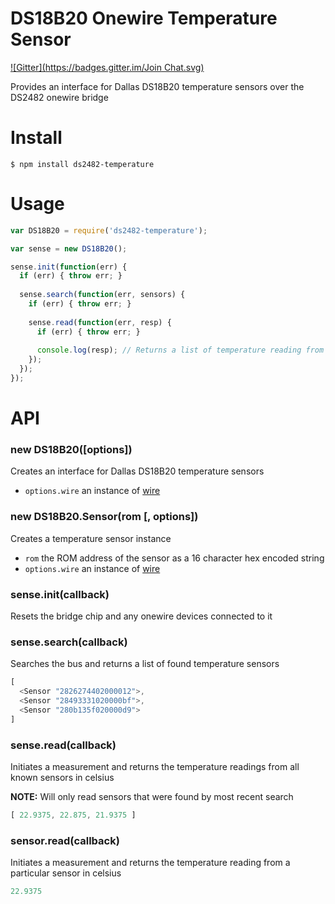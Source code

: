 # DS18B20 Onewire Temperature Sensor

[![Gitter](https://badges.gitter.im/Join Chat.svg)](https://gitter.im/ianmetcalf/node-ds2482?utm_source=badge&utm_medium=badge&utm_campaign=pr-badge&utm_content=badge)

Provides an interface for Dallas DS18B20 temperature sensors over the DS2482 onewire bridge

# Install

```
$ npm install ds2482-temperature
```

# Usage

```js
var DS18B20 = require('ds2482-temperature');

var sense = new DS18B20();

sense.init(function(err) {
  if (err) { throw err; }
  
  sense.search(function(err, sensors) {
    if (err) { throw err; }
    
    sense.read(function(err, resp) {
      if (err) { throw err; }
      
      console.log(resp); // Returns a list of temperature reading from all found sensors
    });
  });
});
```

# API

### new DS18B20([options])
Creates an interface for Dallas DS18B20 temperature sensors

- `options.wire` an instance of [wire](https://github.com/ianmetcalf/node-ds2482)

### new DS18B20.Sensor(rom [, options])
Creates a temperature sensor instance

- `rom` the ROM address of the sensor as a 16 character hex encoded string
- `options.wire` an instance of [wire](https://github.com/ianmetcalf/node-ds2482)

### sense.init(callback)
Resets the bridge chip and any onewire devices connected to it

### sense.search(callback)
Searches the bus and returns a list of found temperature sensors

```js
[
  <Sensor "2826274402000012">,
  <Sensor "28493331020000bf">,
  <Sensor "280b135f020000d9">
]
```

### sense.read(callback)
Initiates a measurement and returns the temperature readings from all known sensors in celsius

__NOTE:__ Will only read sensors that were found by most recent search

```js
[ 22.9375, 22.875, 21.9375 ]
```

### sensor.read(callback)
Initiates a measurement and returns the temperature reading from a particular sensor in celsius

```js
22.9375
```
